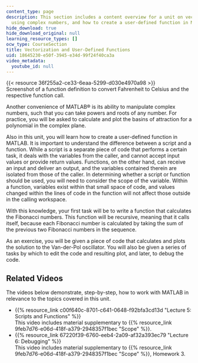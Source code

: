 ```yaml
---
content_type: page
description: This section includes a content overview for a unit on vectorization,
  using complex numbers, and how to create a user-defined function in MATLAB.
hide_download: true
hide_download_original: null
learning_resource_types: []
ocw_type: CourseSection
title: Vectorization and User-Defined Functions
uid: 18645230-e50f-3945-e34d-99f24f40ca3a
video_metadata:
  youtube_id: null
---
```


{{< resource 36f255a2-ce33-6eaa-5299-d030e4970a98 >}}  
Screenshot of a function definition to convert Fahrenheit to Celsius and the respective function call.

Another convenience of MATLAB® is its ability to manipulate complex numbers, such that you can take powers and roots of any number. For practice, you will be asked to calculate and plot the basins of attraction for a polynomial in the complex plane.

Also in this unit, you will learn how to create a user-defined function in MATLAB. It is important to understand the difference between a script and a function. While a script is a separate piece of code that performs a certain task, it deals with the variables from the caller, and cannot accept input values or provide return values. Functions, on the other hand, can receive an input and deliver an output, and the variables contained therein are isolated from those of the caller. In determining whether a script or function should be used, you will need to consider the scope of the variable. Within a function, variables exist within that small space of code, and values changed within the lines of code in the function will not affect those outside in the calling workspace.

With this knowledge, your first task will be to write a function that calculates the Fibonacci numbers. This function will be recursive, meaning that it calls itself, because each Fibonacci number is calculated by taking the sum of the previous two Fibonacci numbers in the sequence.

As an exercise, you will be given a piece of code that calculates and plots the solution to the Van-der-Pol oscillator. You will also be given a series of tasks by which to edit the code and resulting plot, and later, to debug the code.

Related Videos
--------------

The videos below demonstrate, step-by-step, how to work with MATLAB in relevance to the topics covered in this unit.

*   {{% resource_link c00f640c-8701-c641-0648-f92bfa3cd13d "Lecture 5: Scripts and Functions" %}}  
    This video includes material supplementary to {{% resource_link 9feb7d76-e06d-418f-a379-2948357f1bec "Scope" %}}.
*   {{% resource_link 67220f39-6760-eeb4-2a09-af32a393ec79 "Lecture 6: Debugging" %}}  
    This video includes material supplementary to {{% resource_link 9feb7d76-e06d-418f-a379-2948357f1bec "Scope" %}}, Homework 3.